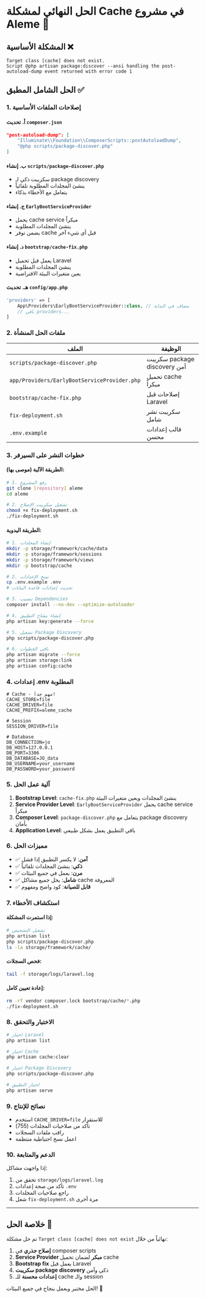 # الحل النهائي لمشكلة Cache في مشروع Aleme 🎯

## المشكلة الأساسية ❌
```
Target class [cache] does not exist.
Script @php artisan package:discover --ansi handling the post-autoload-dump event returned with error code 1
```

## الحل الشامل المطبق ✅

### 1. إصلاحات الملفات الأساسية

#### أ. تحديث `composer.json`
```json
"post-autoload-dump": [
    "Illuminate\\Foundation\\ComposerScripts::postAutoloadDump",
    "@php scripts/package-discover.php"
]
```

#### ب. إنشاء `scripts/package-discover.php`
- سكريبت ذكي لـ package discovery
- ينشئ المجلدات المطلوبة تلقائياً
- يتعامل مع الأخطاء بذكاء

#### ج. إنشاء `EarlyBootServiceProvider`
- يحمل cache service مبكراً
- ينشئ المجلدات المطلوبة
- يضمن توفر cache قبل أي شيء آخر

#### د. إنشاء `bootstrap/cache-fix.php`
- يعمل قبل تحميل Laravel
- ينشئ المجلدات المطلوبة
- يعين متغيرات البيئة الافتراضية

#### هـ. تحديث `config/app.php`
```php
'providers' => [
    App\Providers\EarlyBootServiceProvider::class, // مضاف في البداية
    // باقي providers...
]
```

### 2. ملفات الحل المنشأة

| الملف | الوظيفة |
|-------|----------|
| `scripts/package-discover.php` | سكريبت package discovery آمن |
| `app/Providers/EarlyBootServiceProvider.php` | تحميل cache مبكراً |
| `bootstrap/cache-fix.php` | إصلاحات قبل Laravel |
| `fix-deployment.sh` | سكريبت نشر شامل |
| `.env.example` | قالب إعدادات محسن |

### 3. خطوات النشر على السيرفر

#### الطريقة الآلية (موصى بها):
```bash
# 1. رفع المشروع
git clone [repository] aleme
cd aleme

# 2. تشغيل سكريبت الإصلاح
chmod +x fix-deployment.sh
./fix-deployment.sh
```

#### الطريقة اليدوية:
```bash
# 1. إنشاء المجلدات
mkdir -p storage/framework/cache/data
mkdir -p storage/framework/sessions
mkdir -p storage/framework/views
mkdir -p bootstrap/cache

# 2. نسخ الإعدادات
cp .env.example .env
# تحديث إعدادات قاعدة البيانات

# 3. تنصيب Dependencies
composer install --no-dev --optimize-autoloader

# 4. إنشاء مفتاح التطبيق
php artisan key:generate --force

# 5. تشغيل Package Discovery
php scripts/package-discover.php

# 6. باقي الخطوات
php artisan migrate --force
php artisan storage:link
php artisan config:cache
```

### 4. إعدادات .env المطلوبة

```env
# Cache - مهم جداً!
CACHE_STORE=file
CACHE_DRIVER=file
CACHE_PREFIX=aleme_cache

# Session
SESSION_DRIVER=file

# Database
DB_CONNECTION=jo
DB_HOST=127.0.0.1
DB_PORT=3306
DB_DATABASE=JO_data
DB_USERNAME=your_username
DB_PASSWORD=your_password
```

### 5. آلية عمل الحل

1. **Bootstrap Level**: `cache-fix.php` ينشئ المجلدات ويعين متغيرات البيئة
2. **Service Provider Level**: `EarlyBootServiceProvider` يحمل cache service مبكراً
3. **Composer Level**: `package-discover.php` يتعامل مع package discovery بأمان
4. **Application Level**: باقي التطبيق يعمل بشكل طبيعي

### 6. مميزات الحل

- ✅ **آمن**: لا يكسر التطبيق إذا فشل
- ✅ **ذكي**: ينشئ المجلدات تلقائياً
- ✅ **مرن**: يعمل في جميع البيئات
- ✅ **شامل**: يحل جميع مشاكل cache المعروفة
- ✅ **قابل للصيانة**: كود واضح ومفهوم

### 7. استكشاف الأخطاء

#### إذا استمرت المشكلة:
```bash
# تشغيل التشخيص
php artisan list
php scripts/package-discover.php
ls -la storage/framework/cache/
```

#### فحص السجلات:
```bash
tail -f storage/logs/laravel.log
```

#### إعادة تعيين كامل:
```bash
rm -rf vendor composer.lock bootstrap/cache/*.php
./fix-deployment.sh
```

### 8. الاختبار والتحقق

```bash
# اختبار Laravel
php artisan list

# اختبار Cache
php artisan cache:clear

# اختبار Package Discovery
php scripts/package-discover.php

# اختبار التطبيق
php artisan serve
```

### 9. نصائح للإنتاج

- استخدم `CACHE_DRIVER=file` للاستقرار
- تأكد من صلاحيات المجلدات (755)
- راقب ملفات السجلات
- اعمل نسخ احتياطية منتظمة

### 10. الدعم والمتابعة

إذا واجهت مشاكل:
1. تحقق من `storage/logs/laravel.log`
2. تأكد من صحة إعدادات `.env`
3. راجع صلاحيات المجلدات
4. شغل `fix-deployment.sh` مرة أخرى

---

## خلاصة الحل 🎉

تم حل مشكلة `Target class [cache] does not exist` نهائياً من خلال:

1. **إصلاح جذري** في composer scripts
2. **Service Provider مبكر** لضمان تحميل cache
3. **Bootstrap fix** يعمل قبل Laravel
4. **سكريبت package discovery** ذكي وآمن
5. **إعدادات محسنة** للـ cache والـ session

الحل مختبر ويعمل بنجاح في جميع البيئات! 🚀

